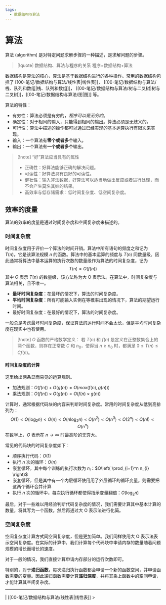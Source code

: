 ```yaml
---
tags:
  - 数据结构与算法
---
```

# 算法

算法 (algorithm) 是对特定问题求解步骤的一种描述，是求解问题的步骤。

> [!quote] 数据结构、算法与程序的关系
> 程序=数据结构+算法

数据结构是算法的核心，算法是基于数据结构进行的各种操作。常用的数据结构包括了 [[00-笔记/数据结构与算法/线性表|线性表]]， [[00-笔记/数据结构与算法/栈、队列和数组|栈、队列和数组]]， [[00-笔记/数据结构与算法/树与二叉树|树与二叉树]]，[[00-笔记/数据结构与算法/图|图]] 等。

算法的特性：
- 有穷性：算法必须是有穷的，*程序可以是无穷的*。
- 确定性：对于相同的输入，只能得到相同的输出。算法必须是无歧义的。
- 可行性：算法中描述的操作都可以通过已经实现的基本运算执行有限次来实现。
- 输入：一个算法有**零个或者多个**输入。
- 输出：一个算法有**一个或者多个**输出。

> [!note] “好”算法应当具有的属性
> - 正确性：好算法能够正确的解决问题。
> - 可读性：好算法具有良好的可读性。
> - 健壮性：输入非法数据，好算法可以适当地做出反应或者进行处理，而不会产生莫名其妙的结果。
> - 高效率与低存储需求：低时间复杂度、低空间复杂度。

## 效率的度量

算法的效率的度量是通过时间复杂度和空间复杂度来描述的。

### 时间复杂度

时间复杂度用于评价一个算法的时间开销。算法中所有语句的频度之和记为 $T(n)$，它是该算法规模 $n$ 的函数。算法中的基本运算的频度与 $T(n)$ 同数量级，因此通常将算法中基本运算的执行次数的数量级作为算法的时间复杂度，记为
$$
T(n)=O(f(n))
$$
其中 $O$ 表示 $T(n)$ 的数量级，该方法称为大 O 表示法。在算法中，时间复杂度与算法相关，且不唯一。
- **最坏时间复杂度**：在最坏的情况下，算法的时间复杂度。
- **平均时间复杂度**：所有可能输入实例在等概率出现的情况下，算法的期望运行时间。
- 最好时间复杂度：在最好的情况下，算法的时间复杂度。

一般总是考虑最坏时间复杂度，保证算法的运行时间不会太长，但是平均时间复杂度在现实中也有使用。

> [!note] $O$ 函数的严格数学定义：
> 若 $T(n)$ 和 $f(n)$ 是定义在正整数集合上的两个函数，则存在正常数 $C$ 和 $n_{0}$，使得当 $n\geq n_{0}$ 时，都满足 $0\leq T(n)\leq Cf(n)$。

#### 时间复杂度的计算

这里给出两条显而易见的运算规则。
- 加法规则：$O(f(n))+O(g(n))=O(max(f(n), g(n)))$
- 乘法规则：$O(f(n))\times O(g(n)) = O(f(n)\times g(n))$

计算时，通常根据代码块的内容来判断时间复杂度。常用的时间复杂度从低到高排列为：
$$
O(1) < O(\log_{2}n)<O(n)< O(n\log_{2}n) < O(n^2)<O(n^3)<O(2^n)<O(n!)<O(n^n)
$$
在数学上，$O$ 表示在 $n\to\infty$ 时最高阶的无穷大。

常见的代码块的时间复杂度如下：
- 顺序执行代码：$O(1)$
- 执行 $n$ 次的循环：$O(n)$
- 嵌套循环，其中每个训练的执行次数为 $n_{i}$：$O\left( \prod_{i=1}^n n_{i} \right)$
- 嵌套循环，但是其中有一个内层循环使用用了外层循环的循环变量，则需要把这两个循环合并计算
- 执行 $n$ 次的循环中，每次执行循环都使得指示变量翻倍：$O(\log_{2}n)$

最后，对于一些难以用经验判断代码复杂度的情况，我们需要计算其中基本计算的数量，将其写为一个函数，然后再通过大 O 表示法进行化简。

### 空间复杂度

空间复杂度计算方式同空间复杂度，但是更加简单。我们同样使用大 O 表示法表示空间复杂度。在实际的计算中，我们计算每个代码块中申请内存的数量随着问题规模的增长而增长的速度。

对于一般的情况，我们直接计算申请内存部分的运行次数即可。

特别的，对于**递归函数**，每次递归执行函数都会申请一个新的函数空间，并申请函数需要的变量。因此递归函数需要计算**递归深度**，并将其乘上函数中的空间申请，才能计算其空间复杂度。

---
|  [[00-笔记/数据结构与算法/线性表|线性表]] >